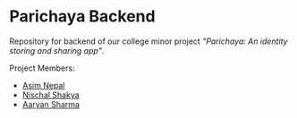# Parichaya Backend

Repository for backend of our college minor project _"Parichaya: An identity storing and sharing app"_.

Project Members:

- [Asim Nepal](https://github.com/nepal80m)
- [Nischal Shakya](https://github.com/Nischal-Shakya)
- [Aaryan Sharma](https://github.com/AaryanSharmaNeupane)
